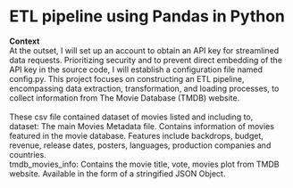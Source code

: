 # ETL pipeline using Pandas in Python

<b>Context</b><br>
At the outset, I will set up an account to obtain an API key for streamlined data requests. Prioritizing security and to prevent direct embedding of the API key in the source code, I will establish a configuration file named config.py. This project focuses on constructing an ETL pipeline, encompassing data extraction, transformation, and loading processes, to collect information from The Movie Database (TMDB) website.
<br><br>
These csv file contained dataset of movies listed and including to, <br>
dataset: The main Movies Metadata file. Contains information of movies featured in the movie database. Features include backdrops, budget, revenue, release dates, posters, languages, production companies and countries.<br>
tmdb_movies_info: Contains the movie title, vote, movies plot from TMDB website. Available in the form of a stringified JSON Object.<br>




